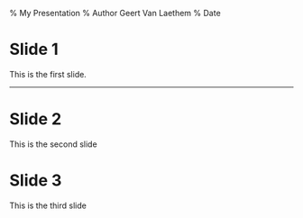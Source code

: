 % My Presentation
% Author Geert Van Laethem
% Date

# Slide 1

This is the first slide.

---

# Slide 2

This is the second slide

# Slide 3

This is the third slide
